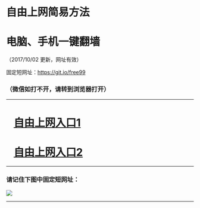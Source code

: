 ﻿# 自由上网简易方法

# 电脑、手机一键翻墙

（2017/10/02 更新，网址有效）

固定短网址：https://git.io/free99

### （微信如打不开，请转到浏览器打开）


***





# &nbsp;&nbsp; <a href="http://ft265887318.fwtz-zhenx1001.xyz/fwqtz01.html?t=100200118009 " target="_blank">自由上网入口1</a>
# &nbsp;&nbsp; <a href="http://ft67035947.fw-tzzhen1002.xyz/fwqtz02.html?t=100200124229 " target="_blank">自由上网入口2</a>
***

### 请记住下图中固定短网址：

<img src="https://s3-us-west-2.amazonaws.com/fwq-1001/yjfq-20170905okok.png" /> 


***

